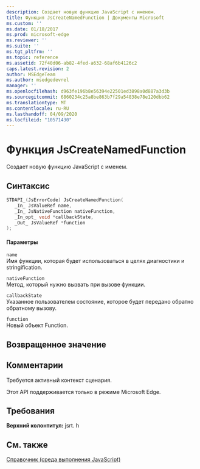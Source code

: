 ```yaml
---
description: Создает новую функцию JavaScript с именем.
title: Функция JsCreateNamedFunction | Документы Microsoft
ms.custom: ''
ms.date: 01/18/2017
ms.prod: microsoft-edge
ms.reviewer: ''
ms.suite: ''
ms.tgt_pltfrm: ''
ms.topic: reference
ms.assetid: 72f40d06-ab82-4fed-a632-68af6b4126c2
caps.latest.revision: 2
author: MSEdgeTeam
ms.author: msedgedevrel
manager: ''
ms.openlocfilehash: d963fe196b8e56394e22501ed3898a0d887a3d3b
ms.sourcegitcommit: 6860234c25a8be863b7f29a54838e78e120dbb62
ms.translationtype: MT
ms.contentlocale: ru-RU
ms.lasthandoff: 04/09/2020
ms.locfileid: "10571430"
---
```

# Функция JsCreateNamedFunction
Создает новую функцию JavaScript с именем.
  
## Синтаксис  
  
```cpp  
STDAPI_(JsErrorCode) JsCreateNamedFunction(  
   _In_ JsValueRef name,  
   _In_ JsNativeFunction nativeFunction,  
   _In_opt_ void *callbackState,  
   _Out_ JsValueRef *function  
);  
```  
  
#### Параметры  
 `name`  
 Имя функции, которая будет использоваться в целях диагностики и stringification.  
  
 `nativeFunction`  
 Метод, который нужно вызвать при вызове функции.  
  
 `callbackState`  
 Указанное пользователем состояние, которое будет передано обратно обратному вызову.  
  
 `function`  
 Новый объект Function.  
  
## Возвращенное значение  
  
## Комментарии  
 Требуется активный контекст сценария.  
  
 Этот API поддерживается только в режиме Microsoft Edge.  
  
## Требования  
 **Верхний колонтитул:** jsrt. h  
  
## См. также  
 [Справочник (среда выполнения JavaScript)](../chakra-hosting/reference-javascript-runtime.md)